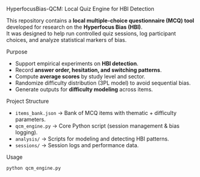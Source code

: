 HyperfocusBias-QCM: Local Quiz Engine for HBI Detection

This repository contains a **local multiple-choice questionnaire (MCQ) tool** developed for research on the **Hyperfocus Bias (HBI)**.  
It was designed to help run controlled quiz sessions, log participant choices, and analyze statistical markers of bias.

Purpose
- Support empirical experiments on **HBI detection**.  
- Record **answer order, hesitation, and switching patterns**.  
- Compute **average scores** by study level and sector.  
- Randomize difficulty distribution (3PL model) to avoid sequential bias.  
- Generate outputs for **difficulty modeling** across items.  

Project Structure
- `items_bank.json` → Bank of MCQ items with thematic + difficulty parameters.  
- `qcm_engine.py` → Core Python script (session management & bias logging).  
- `analysis/` → Scripts for modeling and detecting HBI patterns.  
- `sessions/` → Session logs and performance data.  

Usage
```bash
python qcm_engine.py
